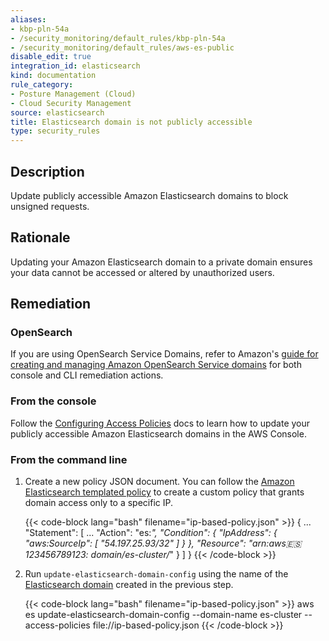 ```yaml
---
aliases:
- kbp-pln-54a
- /security_monitoring/default_rules/kbp-pln-54a
- /security_monitoring/default_rules/aws-es-public
disable_edit: true
integration_id: elasticsearch
kind: documentation
rule_category:
- Posture Management (Cloud)
- Cloud Security Management
source: elasticsearch
title: Elasticsearch domain is not publicly accessible
type: security_rules
---
```


## Description

Update publicly accessible Amazon Elasticsearch domains to block unsigned requests.

## Rationale

Updating your Amazon Elasticsearch domain to a private domain ensures your data cannot be accessed or altered by unauthorized users.

## Remediation

### OpenSearch

If you are using OpenSearch Service Domains, refer to Amazon's [guide for creating and managing Amazon OpenSearch Service domains][1] for both console and CLI remediation actions. 

### From the console

Follow the [Configuring Access Policies][1] docs to learn how to update your publicly accessible Amazon Elasticsearch domains in the AWS Console.

### From the command line

1. Create a new policy JSON document. You can follow the [Amazon Elasticsearch templated policy][2] to create a custom policy that grants domain access only to a specific IP.

    {{< code-block lang="bash" filename="ip-based-policy.json" >}}
    {
    ...
    "Statement": [
        ...
        "Action": "es:*",
        "Condition": {
            "IpAddress": {
            "aws:SourceIp": [
                "54.197.25.93/32"
            ]
            }
        },
        "Resource": "arn:aws:es:123456789123:
                    domain/es-cluster/*"
        }
    ]
    }
    {{< /code-block >}}

2. Run `update-elasticsearch-domain-config` using the name of the [Elasticsearch domain][3] created in the previous step.

    {{< code-block lang="bash" filename="ip-based-policy.json" >}}
    aws es update-elasticsearch-domain-config
        --domain-name es-cluster
        --access-policies file://ip-based-policy.json
    {{< /code-block >}}



[1]: https://docs.aws.amazon.com/elasticsearch-service/latest/developerguide/es-createupdatedomains.html#es-createdomain-configure-access-policies
[2]: https://docs.aws.amazon.com/kms/latest/developerguide/determining-access-key-policy.html
[3]: https://awscli.amazonaws.com/v2/documentation/api/latest/reference/es/update-elasticsearch-domain-config.html
